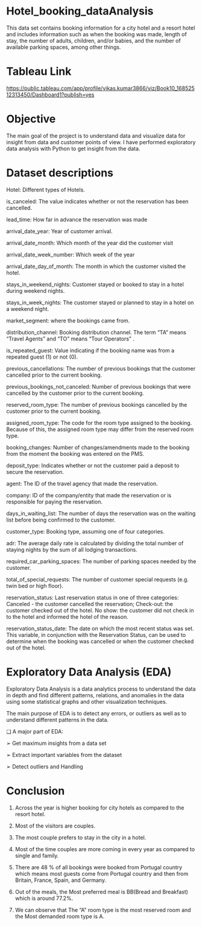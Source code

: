 # Hotel_booking_dataAnalysis
This data set contains booking information for a city hotel and a resort hotel and includes information such as when the booking was made, length of stay, the number of adults, children, and/or babies, and the number of available parking spaces, among other things.

# Tableau Link 
https://public.tableau.com/app/profile/vikas.kumar3866/viz/Book10_16852512313450/Dashboard1?publish=yes

# Objective

The main goal of the project is to understand data and visualize data for insight from data and customer points of view. I have performed exploratory data analysis with Python to get insight from the data.

# Dataset descriptions
Hotel: Different types of Hotels.

is_canceled: The value indicates whether or not the reservation has been cancelled.

lead_time: How far in advance the reservation was made

arrival_date_year: Year of customer arrival.

arrival_date_month: Which month of the year did the customer visit

arrival_date_week_number: Which week of the year

arrival_date_day_of_month: The month in which the customer visited the hotel.

stays_in_weekend_nights: Customer stayed or booked to stay in a hotel during weekend nights.

stays_in_week_nights: The customer stayed or planned to stay in a hotel on a weekend night.

market_segment: where the bookings came from.

distribution_channel: Booking distribution channel. The term “TA” means “Travel Agents” and “TO” means “Tour Operators” .

is_repeated_guest: Value indicating if the booking name was from a repeated guest (1) or not (0).

previous_cancellations: The number of previous bookings that the customer cancelled prior to the current booking.

previous_bookings_not_canceled: Number of previous bookings that were cancelled by the customer prior to the current booking.

reserved_room_type: The number of previous bookings cancelled by the customer prior to the current booking.

assigned_room_type: The code for the room type assigned to the booking. Because of this, the assigned room type may differ from the reserved room type.

booking_changes: Number of changes/amendments made to the booking from the moment the booking was entered on the PMS.

deposit_type: Indicates whether or not the customer paid a deposit to secure the reservation.

agent: The ID of the travel agency that made the reservation.

company: ID of the company/entity that made the reservation or is responsible for paying the reservation.

days_in_waiting_list: The number of days the reservation was on the waiting list before being confirmed to the customer.

customer_type: Booking type, assuming one of four categories.

adr: The average daily rate is calculated by dividing the total number of staying nights by the sum of all lodging transactions.

required_car_parking_spaces: The number of parking spaces needed by the customer.

total_of_special_requests: The number of customer special requests (e.g. twin bed or high floor).

reservation_status: Last reservation status in one of three categories: Canceled - the customer cancelled the reservation; Check-out: the customer checked out of the hotel. No show: the customer did not check in to the hotel and informed the hotel of the reason.

reservation_status_date: The date on which the most recent status was set. This variable, in conjunction with the Reservation Status, can be used to determine when the booking was cancelled or when the customer checked out of the hotel.

# Exploratory Data Analysis (EDA)

Exploratory Data Analysis is a data analytics process to understand the data in depth and find different patterns, relations, and anomalies in the data using some statistical graphs and other visualization techniques.

The main purpose of EDA is to detect any errors, or outliers as well as to understand different patterns in the data.

❑ A major part of EDA:

➢ Get maximum insights from a data set

➢ Extract important variables from the dataset

➢ Detect outliers and Handling

# Conclusion

1. Across the year is higher booking for city hotels as compared to the resort hotel.

2. Most of the visitors are couples.

3. The most couple prefers to stay in the city in a hotel.

4. Most of the time couples are more coming in every year as compared to single and family.

5. There are 48 % of all bookings were booked from Portugal country which means most guests come from Portugal country and then from Britain, France, Spain, and Germany.

6. Out of the meals, the Most preferred meal is BB(Bread and Breakfast) which is around 77.2%.

7. We can observe that The “A” room type is the most reserved room and the Most demanded room type is A.
